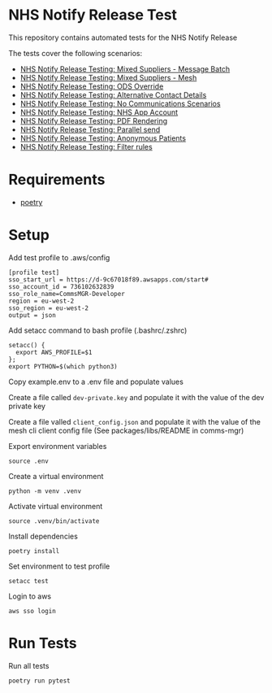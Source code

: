 NHS Notify Release Test
=======================

This repository contains automated tests for the NHS Notify Release 

The tests cover the following scenarios:

* [NHS Notify Release Testing: Mixed Suppliers - Message Batch](https://nhsd-jira.digital.nhs.uk/browse/CCM-6701)
* [NHS Notify Release Testing: Mixed Suppliers - Mesh](https://nhsd-jira.digital.nhs.uk/browse/CCM-6703)
* [NHS Notify Release Testing: ODS Override](https://nhsd-jira.digital.nhs.uk/browse/CCM-6704)
* [NHS Notify Release Testing: Alternative Contact Details](https://nhsd-jira.digital.nhs.uk/browse/CCM-6705)
* [NHS Notify Release Testing: No Communications Scenarios](https://nhsd-jira.digital.nhs.uk/browse/CCM-6707)
* [NHS Notify Release Testing: NHS App Account](https://nhsd-jira.digital.nhs.uk/browse/CCM-6716)
* [NHS Notify Release Testing: PDF Rendering](https://nhsd-jira.digital.nhs.uk/browse/CCM-8399)
* [NHS Notify Release Testing: Parallel send](https://nhsd-jira.digital.nhs.uk/browse/CCM-8406)
* [NHS Notify Release Testing: Anonymous Patients](https://nhsd-jira.digital.nhs.uk/browse/CCM-9442)
* [NHS Notify Release Testing: Filter rules](https://nhsd-jira.digital.nhs.uk/browse/CCM-6022)

Requirements
============
* [poetry](https://github.com/python-poetry/poetry)


Setup
=====
Add test profile to .aws/config
```
[profile test]
sso_start_url = https://d-9c67018f89.awsapps.com/start#
sso_account_id = 736102632839
sso_role_name=CommsMGR-Developer
region = eu-west-2
sso_region = eu-west-2 
output = json
```

Add setacc command to bash profile (.bashrc/.zshrc)
```
setacc() {
  export AWS_PROFILE=$1
};
export PYTHON=$(which python3)
```

Copy example.env to a .env file and populate values

Create a file called `dev-private.key` and populate it with the value of the dev private key

Create a file valled `client_config.json` and populate it with the value of the mesh cli client config file (See packages/libs/README in comms-mgr)

Export environment variables
```
source .env
```

Create a virtual environment
```
python -m venv .venv
```

Activate virtual environment
```
source .venv/bin/activate
```

Install dependencies
```
poetry install
```

Set environment to test profile
```
setacc test
```

Login to aws
```
aws sso login
```

Run Tests
=========

Run all tests
```
poetry run pytest
````